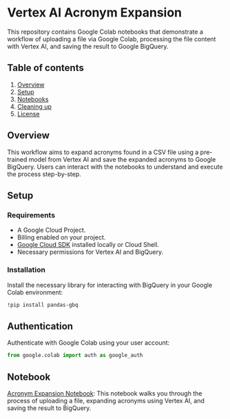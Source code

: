 # Vertex AI Acronym Expansion

This repository contains Google Colab notebooks that demonstrate a workflow of uploading a file via Google Colab, processing the file content with Vertex AI, and saving the result to Google BigQuery.

## Table of contents

1. [Overview](#overview)
2. [Setup](#setup)
3. [Notebooks](#notebooks)
4. [Cleaning up](#cleaning-up)
5. [License](#license)

## Overview

This workflow aims to expand acronyms found in a CSV file using a pre-trained model from Vertex AI and save the expanded acronyms to Google BigQuery. Users can interact with the notebooks to understand and execute the process step-by-step.

## Setup

### Requirements

- A Google Cloud Project.
- Billing enabled on your project.
- [Google Cloud SDK](https://cloud.google.com/sdk) installed locally or Cloud Shell.
- Necessary permissions for Vertex AI and BigQuery.

### Installation

Install the necessary library for interacting with BigQuery in your Google Colab environment:

```bash
!pip install pandas-gbq
```

## Authentication

Authenticate with Google Colab using your user account:

```python
from google.colab import auth as google_auth
```

## Notebook

[Acronym Expansion Notebook](https://console.cloud.google.com/vertex-ai/colab/notebooks?project=wf-gcp-us-sup-decoupling-sbx&activeNb=projects%2Fwf-gcp-us-sup-decoupling-sbx%2Flocations%2Fus-central1%2Frepositories%2Fba929591-ea09-447c-a779-9063314d6cdc):
This notebook walks you through the process of uploading a file, expanding acronyms using Vertex AI, and saving the result to BigQuery.


